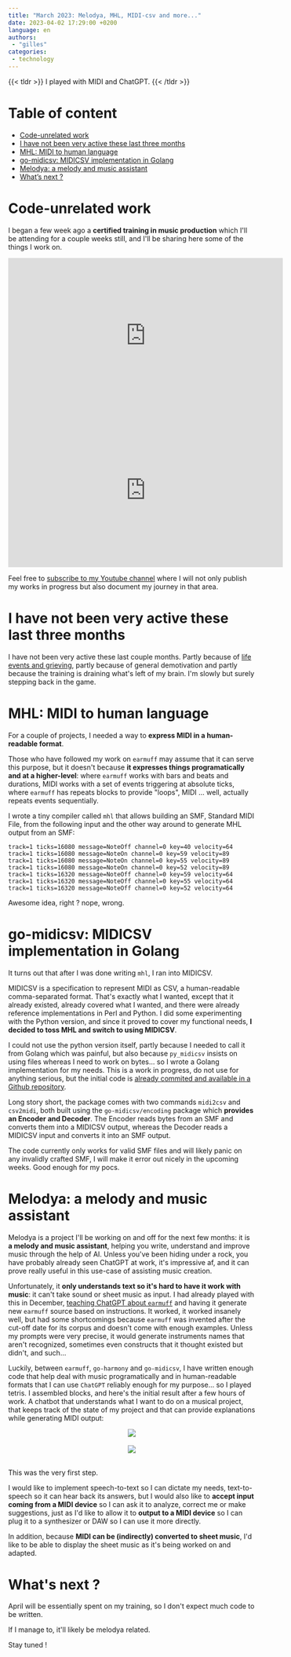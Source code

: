 ```yaml
---
title: "March 2023: Melodya, MHL, MIDI-csv and more..."
date: 2023-04-02 17:29:00 +0200
language: en
authors:
 - "gilles"
categories:
 - technology
---
```


{{< tldr >}}
I played with MIDI and ChatGPT.
{{< /tldr >}}


# Table of content
- [Code-unrelated work](#code-unrelated-work)
- [I have not been very active these last three months](#i-have-not-been-very-active-these-last-three-months)
- [MHL: MIDI to human language](#mhl-midi-to-human-language)
- [go-midicsv: MIDICSV implementation in Golang](#go-midicsv-midicsv-implementation-in-golang)
- [Melodya: a melody and music assistant](#melodya-a-melody-and-music-assistant)
- [What’s next ?](#whats-next)


# Code-unrelated work
I began a few week ago a **certified training in music production** which I'll be attending for a couple weeks still,
and I'll be sharing here some of the things I work on.

<center>
<iframe width="560" height="315" src="https://www.youtube.com/embed/Ef8m4stneZ8" title="YouTube video player" frameborder="0" allow="accelerometer; autoplay; clipboard-write; encrypted-media; gyroscope; picture-in-picture; web-share" allowfullscreen></iframe></center>

<center>
<iframe width="560" height="315" src="https://www.youtube.com/embed/RrtTNPesJzU" title="YouTube video player" frameborder="0" allow="accelerometer; autoplay; clipboard-write; encrypted-media; gyroscope; picture-in-picture; web-share" allowfullscreen></iframe>
</center>

Feel free to [subscribe to my Youtube channel](https://www.youtube.com/channel/UCU-1Rn7gWhessHWwC3_EsEg)
where I will not only publish my works in progress but also document my journey in that area.


# I have not been very active these last three months
I have not been very active these last couple months.
Partly because of [life events and grieving](/posts/2023-03-01/i-love-you/),
partly because of general demotivation and partly because the training is draining what's left of my brain.
I'm slowly but surely stepping back in the game.


# MHL: MIDI to human language
For a couple of projects,
I needed a way to **express MIDI in a human-readable format**.

Those who have followed my work on `earmuff` may assume that it can serve this purpose,
but it doesn't because **it expresses things programatically and at a higher-level**:
where `earmuff` works with bars and beats and durations,
MIDI works with a set of events triggering at absolute ticks,
where `earmuff` has repeats blocks to provide "loops",
MIDI ... well, actually repeats events sequentially.

I wrote a tiny compiler called `mhl` that allows building an SMF,
Standard MIDI File,
from the following input and the other way around to generate MHL output from an SMF:
```
track=1 ticks=16080 message=NoteOff channel=0 key=40 velocity=64
track=1 ticks=16080 message=NoteOn channel=0 key=59 velocity=89
track=1 ticks=16080 message=NoteOn channel=0 key=55 velocity=89
track=1 ticks=16080 message=NoteOn channel=0 key=52 velocity=89
track=1 ticks=16320 message=NoteOff channel=0 key=59 velocity=64
track=1 ticks=16320 message=NoteOff channel=0 key=55 velocity=64
track=1 ticks=16320 message=NoteOff channel=0 key=52 velocity=64
```

Awesome idea, right ?
nope, wrong.


# go-midicsv: MIDICSV implementation in Golang
It turns out that after I was done writing `mhl`,
I ran into MIDICSV.

MIDICSV is a specification to represent MIDI as CSV,
a human-readable comma-separated format.
That's exactly what I wanted,
except that it already existed,
already covered what I wanted,
and there were already reference implementations in Perl and Python.
I did some experimenting with the Python version,
and since it proved to cover my functional needs,
**I decided to toss MHL and switch to using MIDICSV**.

I could not use the python version itself,
partly because I needed to call it from Golang which was painful,
but also because `py_midicsv` insists on using files whereas I need to work on bytes...
so I wrote a Golang implementation for my needs.
This is a work in progress,
do not use for anything serious,
but the initial code is [already commited and available in a Github repository](https://github.com/poolpOrg/go-midicsv).

Long story short,
the package comes with two commands `midi2csv` and `csv2midi`,
both built using the `go-midicsv/encoding` package which **provides an Encoder and Decoder**.
The Encoder reads bytes from an SMF and converts them into a MIDICSV output,
whereas the Decoder reads a MIDICSV input and converts it into an SMF output.

The code currently only works for valid SMF files and will likely panic on any invalidly crafted SMF,
I will make it error out nicely in the upcoming weeks.
Good enough for my pocs.


# Melodya: a melody and music assistant
Melodya is a project I'll be working on and off for the next few months:
it is **a melody and music assistant**,
helping you write, understand and improve music through the help of AI.
Unless you've been hiding under a rock,
you have probably already seen ChatGPT at work,
it's impressive af,
and it can prove really useful in this use-case of assisting music creation.

Unfortunately,
it **only understands text so it's hard to have it work with music**:
it can't take sound or sheet music as input.
I had already played with this in December,
[teaching ChatGPT about `earmuff`](/posts/2022-12-30/december-2022-some-more-earmuff-and-go-harmony/#chatgpt)
and having it generate new `earmuff` source based on instructions.
It worked,
it worked insanely well,
but had some shortcomings because `earmuff` was invented after the cut-off date for its corpus and doesn't come with enough examples.
Unless my prompts were very precise,
it would generate instruments names that aren't recognized,
sometimes even constructs that it thought existed but didn't,
and such...

Luckily,
between `earmuff`, `go-harmony` and `go-midicsv`,
I have written enough code that help deal with music programatically and in human-readable formats that I can use `ChatGPT` reliably enough for my purpose...
so I played tetris.
I assembled blocks,
and here's the initial result after a few hours of work.
A chatbot that understands what I want to do on a musical project,
that keeps track of the state of my project and that can provide explanations while generating MIDI output:

<center>
<img src="melodya.jpg" />
<br />
<br />
<img src="melodya2.jpg" />
<br />
<br />
</center>

This was the very first step.

I would like to implement speech-to-text so I can dictate my needs,
text-to-speech so it can hear back its answers,
but I would also like to **accept input coming from a MIDI device** so I can ask it to analyze, correct me or make suggestions,
just as I'd like to allow it to **output to a MIDI device** so I can plug it to a synthesizer or DAW so I can use it more directly.

In addition,
because **MIDI can be (indirectly) converted to sheet music**,
I'd like to be able to display the sheet music as it's being worked on and adapted.


# What's next ?
April will be essentially spent on my training,
so I don't expect much code to be written.

If I manage to,
it'll likely be melodya related.

Stay tuned !